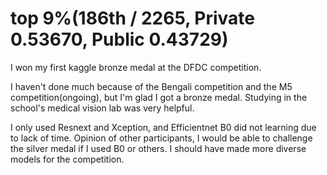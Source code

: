 # top 9%(186th / 2265, Private 0.53670, Public 0.43729)

I won my first kaggle bronze medal at the DFDC competition.

I haven't done much because of the Bengali competition and the M5 competition(ongoing), but I'm glad I got a bronze medal.
Studying in the school's medical vision lab was very helpful.

I only used Resnext and Xception, and Efficientnet B0 did not learning due to lack of time.
Opinion of other participants, I would be able to challenge the silver medal if I used B0 or others.
I should have made more diverse models for the competition.
